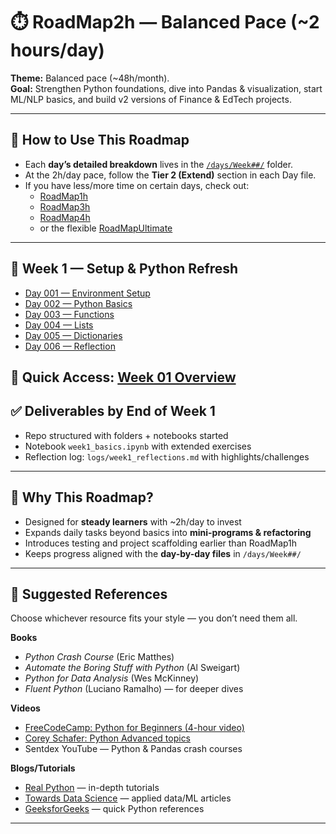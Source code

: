 # ⏱️ RoadMap2h — Balanced Pace (~2 hours/day)

**Theme:** Balanced pace (~48h/month).  
**Goal:** Strengthen Python foundations, dive into Pandas & visualization, start ML/NLP basics, and build v2 versions of Finance & EdTech projects.  

---

## 🧭 How to Use This Roadmap

- Each **day’s detailed breakdown** lives in the [`/days/Week##/`](./days) folder.  
- At the 2h/day pace, follow the **Tier 2 (Extend)** section in each Day file.  
- If you have less/more time on certain days, check out:  
  - [RoadMap1h](./RoadMap1h.md)  
  - [RoadMap3h](./RoadMap3h.md)  
  - [RoadMap4h](./RoadMap4h.md)  
  - or the flexible [RoadMapUltimate](./RoadMapUltimate.md)  

---

## 📅 Week 1 — Setup & Python Refresh

- [Day 001 — Environment Setup](./days/Week01/Day001-Setup.md)  
- [Day 002 — Python Basics](./days/Week01/Day002-Python-Basics.md)  
- [Day 003 — Functions](./days/Week01/Day003-Functions.md)  
- [Day 004 — Lists](./days/Week01/Day004-Lists.md)  
- [Day 005 — Dictionaries](./days/Week01/Day005-Dictionaries.md)  
- [Day 006 — Reflection](./days/Week01/Day006-Reflection.md)  

📌 **Quick Access:** [Week 01 Overview](./days/Week01/README.md)
---

## ✅ Deliverables by End of Week 1

- Repo structured with folders + notebooks started  
- Notebook `week1_basics.ipynb` with extended exercises  
- Reflection log: `logs/week1_reflections.md` with highlights/challenges  

---

## 🎯 Why This Roadmap?

- Designed for **steady learners** with ~2h/day to invest  
- Expands daily tasks beyond basics into **mini-programs & refactoring**  
- Introduces testing and project scaffolding earlier than RoadMap1h  
- Keeps progress aligned with the **day-by-day files** in `/days/Week##/`  

---

## 📖 Suggested References

Choose whichever resource fits your style — you don’t need them all.  

**Books**  
- *Python Crash Course* (Eric Matthes)  
- *Automate the Boring Stuff with Python* (Al Sweigart)  
- *Python for Data Analysis* (Wes McKinney)  
- *Fluent Python* (Luciano Ramalho) — for deeper dives  

**Videos**  
- [FreeCodeCamp: Python for Beginners (4-hour video)](https://www.youtube.com/watch?v=rfscVS0vtbw)  
- [Corey Schafer: Python Advanced topics](https://www.youtube.com/@coreyms)  
- Sentdex YouTube — Python & Pandas crash courses  

**Blogs/Tutorials**  
- [Real Python](https://realpython.com/) — in-depth tutorials  
- [Towards Data Science](https://towardsdatascience.com/) — applied data/ML articles  
- [GeeksforGeeks](https://www.geeksforgeeks.org/python-programming-language/) — quick Python references  

---

